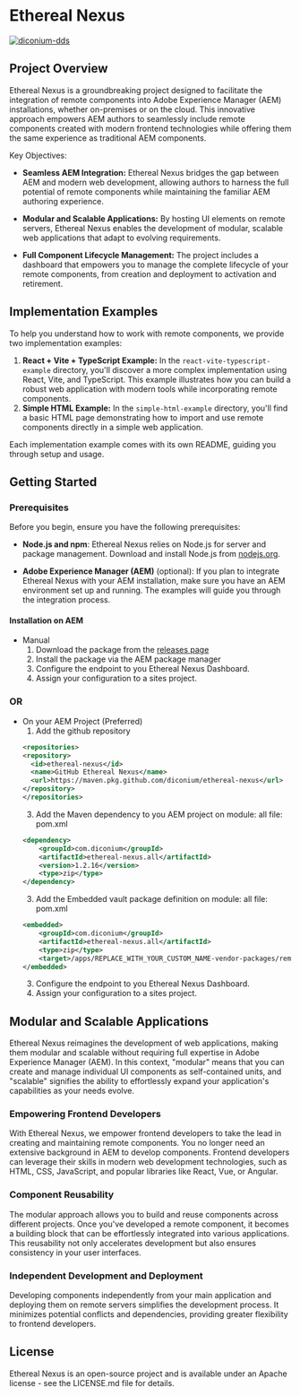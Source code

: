 # Ethereal Nexus

[![diconium-dds](docs/images/diconium-dds.png  "diconium digital solutions" )](https://diconium.com/en/news/adobe-io-hybris)

## Project Overview

Ethereal Nexus is a groundbreaking project designed to facilitate the integration of remote components into Adobe Experience Manager (AEM) installations, whether on-premises or on the cloud. This innovative approach empowers AEM authors to seamlessly include remote components created with modern frontend technologies while offering them the same experience as traditional AEM components.

Key Objectives:

- **Seamless AEM Integration:** Ethereal Nexus bridges the gap between AEM and modern web development, allowing authors to harness the full potential of remote components while maintaining the familiar AEM authoring experience.

- **Modular and Scalable Applications:** By hosting UI elements on remote servers, Ethereal Nexus enables the development of modular, scalable web applications that adapt to evolving requirements.

- **Full Component Lifecycle Management:** The project includes a dashboard that empowers you to manage the complete lifecycle of your remote components, from creation and deployment to activation and retirement.

## Implementation Examples

To help you understand how to work with remote components, we provide two implementation examples:

1. **React + Vite + TypeScript Example:** In the `react-vite-typescript-example` directory, you'll discover a more complex implementation using React, Vite, and TypeScript. This example illustrates how you can build a robust web application with modern tools while incorporating remote components.
2. **Simple HTML Example:** In the `simple-html-example` directory, you'll find a basic HTML page demonstrating how to import and use remote components directly in a simple web application.


Each implementation example comes with its own README, guiding you through setup and usage.

## Getting Started

### Prerequisites

Before you begin, ensure you have the following prerequisites:

- **Node.js and npm**: Ethereal Nexus relies on Node.js for server and package management. Download and install Node.js from [nodejs.org](https://nodejs.org/). 

- **Adobe Experience Manager (AEM)** (optional): If you plan to integrate Ethereal Nexus with your AEM installation, make sure you have an AEM environment set up and running. The examples will guide you through the integration process.


#### Installation on AEM

* Manual 
    1. Download the package from the [releases page](https://github.com/diconium/remote-components/packages/1929390?version=1.2.1)
    2. Install the package via the AEM package manager
    3. Configure the endpoint to you Ethereal Nexus Dashboard.
    4. Assign your configuration to a sites project.
### OR
* On your AEM Project (Preferred)
  1. Add the github repository
    ```xml
  <repositories>
    <repository>
      <id>ethereal-nexus</id>
      <name>GitHub Ethereal Nexus</name>
      <url>https://maven.pkg.github.com/diconium/ethereal-nexus</url>
    </repository>
  </repositories>
    ```
  3. Add the Maven dependency to you AEM project on module: all file: pom.xml
    ```xml 
    <dependency>
        <groupId>com.diconium</groupId>
        <artifactId>ethereal-nexus.all</artifactId>
        <version>1.2.16</version>
        <type>zip</type>
    </dependency>
  ```
  3. Add the Embedded vault package definition on module: all file: pom.xml
    ```xml 
    <embedded>
        <groupId>com.diconium</groupId>
        <artifactId>ethereal-nexus.all</artifactId>
        <type>zip</type>
        <target>/apps/REPLACE_WITH_YOUR_CUSTOM_NAME-vendor-packages/remote-components/install</target>
    </embedded>
  ``` 
  3. Configure the endpoint to you Ethereal Nexus Dashboard.
  4. Assign your configuration to a sites project.

    
## Modular and Scalable Applications

Ethereal Nexus reimagines the development of web applications, making them modular and scalable without requiring full expertise in Adobe Experience Manager (AEM). In this context, "modular" means that you can create and manage individual UI components as self-contained units, and "scalable" signifies the ability to effortlessly expand your application's capabilities as your needs evolve.

### Empowering Frontend Developers

With Ethereal Nexus, we empower frontend developers to take the lead in creating and maintaining remote components. You no longer need an extensive background in AEM to develop components. Frontend developers can leverage their skills in modern web development technologies, such as HTML, CSS, JavaScript, and popular libraries like React, Vue, or Angular.

### Component Reusability

The modular approach allows you to build and reuse components across different projects. Once you've developed a remote component, it becomes a building block that can be effortlessly integrated into various applications. This reusability not only accelerates development but also ensures consistency in your user interfaces.

### Independent Development and Deployment

Developing components independently from your main application and deploying them on remote servers simplifies the development process. It minimizes potential conflicts and dependencies, providing greater flexibility to frontend developers.


## License

Ethereal Nexus is an open-source project and is available under an Apache license - see the LICENSE.md file for details.
